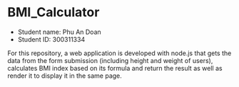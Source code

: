 # BMI_Calculator

- Student name: Phu An Doan
- Student ID: 300311334

For this repository, a web application is developed with node.js that gets the data from the form submission (including height and weight of users), calculates BMI index based on its formula and return the result as well as render it to display it in the same page.
